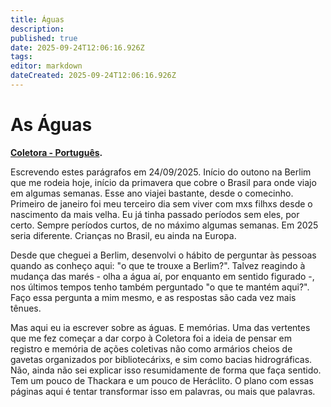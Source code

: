 ```yaml
---
title: Águas
description: 
published: true
date: 2025-09-24T12:06:16.926Z
tags: 
editor: markdown
dateCreated: 2025-09-24T12:06:16.926Z
---
```


# As Águas

**[Coletora - Português](/projetos/coletora/pt).**

Escrevendo estes parágrafos em 24/09/2025. Início do outono na Berlim que me rodeia hoje, início da primavera que cobre o Brasil para onde viajo em algumas semanas. Esse ano viajei bastante, desde o comecinho. Primeiro de janeiro foi meu terceiro dia sem viver com mxs filhxs desde o nascimento da mais velha. Eu já tinha passado períodos sem eles, por certo. Sempre períodos curtos, de no máximo algumas semanas. Em 2025 seria diferente. Crianças no Brasil, eu ainda na Europa.

Desde que cheguei a Berlim, desenvolvi o hábito de perguntar às pessoas quando as conheço aqui: "o que te trouxe a Berlim?". Talvez reagindo à mudança das marés - olha a água aí, por enquanto em sentido figurado -, nos últimos tempos tenho também perguntado "o que te mantém aqui?". Faço essa pergunta a mim mesmo, e as respostas são cada vez mais tênues.

Mas aqui eu ia escrever sobre as águas. E memórias. Uma das vertentes que me fez começar a dar corpo à Coletora foi a ideia de pensar em registro e memória de ações coletivas não como armários cheios de gavetas organizados por bibliotecárixs, e sim como bacias hidrográficas. Não, ainda não sei explicar isso resumidamente de forma que faça sentido. Tem um pouco de Thackara e um pouco de Heráclito. O plano com essas páginas aqui é tentar transformar isso em palavras, ou mais que palavras. 
